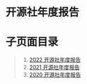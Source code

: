 # 开源社年度报告

# 子页面目录

> 1.  [2022 开源社年度报告][1]
> 2.  [2021 开源社年度报告][2]
> 3.  [2020 开源社年度报告][3]

[1]: https://kaiyuanshe.feishu.cn/wiki/LlNswzKidijfK9kkBkrcEfdZnVc
[2]: https://kaiyuanshe.feishu.cn/wiki/PfqUwpnM0iKhhFku8VTcfsFengc
[3]: https://kaiyuanshe.feishu.cn/wiki/NpIvw9lhfi7H9zk0IE8cf01pnzb